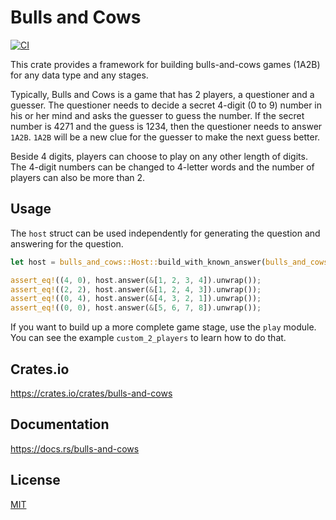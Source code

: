 Bulls and Cows
====================

[![CI](https://github.com/magiclen/bulls-and-cows/actions/workflows/ci.yml/badge.svg)](https://github.com/magiclen/bulls-and-cows/actions/workflows/ci.yml)

This crate provides a framework for building bulls-and-cows games (1A2B) for any data type and any stages.

Typically, Bulls and Cows is a game that has 2 players, a questioner and a guesser. The questioner needs to decide a secret 4-digit (0 to 9) number in his or her mind and asks the guesser to guess the number. If the secret number is 4271 and the guess is 1234, then the questioner needs to answer `1A2B`. `1A2B` will be a new clue for the guesser to make the next guess better.

Beside 4 digits, players can choose to play on any other length of digits. The 4-digit numbers can be changed to 4-letter words and the number of players can also be more than 2.

## Usage

The `host` struct can be used independently for generating the question and answering for the question.

```rust
let host = bulls_and_cows::Host::build_with_known_answer(bulls_and_cows::Letters::generate_numeric_letters(), vec![1, 2, 3, 4]).unwrap();

assert_eq!((4, 0), host.answer(&[1, 2, 3, 4]).unwrap());
assert_eq!((2, 2), host.answer(&[1, 2, 4, 3]).unwrap());
assert_eq!((0, 4), host.answer(&[4, 3, 2, 1]).unwrap());
assert_eq!((0, 0), host.answer(&[5, 6, 7, 8]).unwrap());
```

If you want to build up a more complete game stage, use the `play` module. You can see the example `custom_2_players` to learn how to do that.

## Crates.io

https://crates.io/crates/bulls-and-cows

## Documentation

https://docs.rs/bulls-and-cows

## License

[MIT](LICENSE)